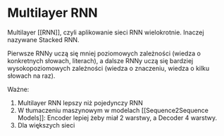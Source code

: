 # Multilayer RNN

Multilayer [[RNN]], czyli aplikowanie sieci RNN wielokrotnie. Inaczej nazywane Stacked RNN.

Pierwsze RNNy uczą się mniej poziomowych zależności (wiedza o konkretnych słowach, literach), a dalsze RNNy uczą się bardziej wysokopoziomowych zależności (wiedza o znaczeniu, wiedza o kilku słowach na raz).

Ważne:

1. Multilayer RNN lepszy niż pojedynczy RNN
2. W tłumaczeniu maszynowym w modelach [[Sequence2Sequence Models]]: Encoder lepiej żeby miał 2 warstwy, a Decoder 4 warstwy.
3. Dla większych sieci

